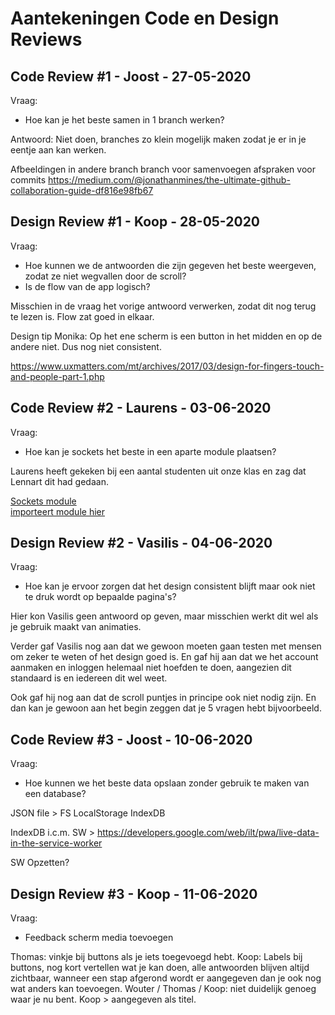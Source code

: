 # Aantekeningen Code en Design Reviews

## Code Review #1 - Joost - 27-05-2020

Vraag:
- Hoe kan je het beste samen in 1 branch werken?

Antwoord: Niet doen, branches zo klein mogelijk maken zodat je er in je eentje aan kan werken.

Afbeeldingen in andere branch
branch voor samenvoegen
afspraken voor commits
https://medium.com/@jonathanmines/the-ultimate-github-collaboration-guide-df816e98fb67

## Design Review #1 - Koop - 28-05-2020

Vraag: 
- Hoe kunnen we de antwoorden die zijn gegeven het beste weergeven, zodat ze niet wegvallen door de scroll?
- Is de flow van de app logisch?


Misschien in de vraag het vorige antwoord verwerken, zodat dit nog terug te lezen is.
Flow zat goed in elkaar.

Design tip Monika: Op het ene scherm is een button in het midden en op de andere niet. Dus nog niet consistent.

https://www.uxmatters.com/mt/archives/2017/03/design-for-fingers-touch-and-people-part-1.php

## Code Review #2 - Laurens - 03-06-2020

Vraag:
- Hoe kan je sockets het beste in een aparte module plaatsen?

Laurens heeft gekeken bij een aantal studenten uit onze klas en zag dat Lennart dit had gedaan.

[Sockets module](https://github.com/lennartdeknikker/wiki-game/blob/828c6b3524a479c2d1bc98a0caf7d62620dc94d9/server/scripts/socket.js) \
[importeert module hier](https://github.com/lennartdeknikker/wiki-game/blob/5d7821d94ea210f6970651d4018498a0b59e5256/bin/www)

## Design Review #2 - Vasilis - 04-06-2020

Vraag:
- Hoe kan je ervoor zorgen dat het design consistent blijft maar ook niet te druk wordt op bepaalde pagina's?

Hier kon Vasilis geen antwoord op geven, maar misschien werkt dit wel als je gebruik maakt van animaties.

Verder gaf Vasilis nog aan dat we gewoon moeten gaan testen met mensen om zeker te weten of het design goed is. En gaf hij aan dat we het account aanmaken en inloggen helemaal niet hoefden te doen, aangezien dit standaard is en iedereen dit wel weet.

Ook gaf hij nog aan dat de scroll puntjes in principe ook niet nodig zijn. En dan kan je gewoon aan het begin zeggen dat je 5 vragen hebt bijvoorbeeld.

## Code Review #3 - Joost - 10-06-2020

Vraag:
- Hoe kunnen we het beste data opslaan zonder gebruik te maken van een database?

JSON file > FS
LocalStorage
IndexDB

IndexDB i.c.m. SW > https://developers.google.com/web/ilt/pwa/live-data-in-the-service-worker


SW Opzetten?

## Design Review #3 - Koop - 11-06-2020

Vraag:
- Feedback scherm media toevoegen

Thomas: vinkje bij buttons als je iets toegevoegd hebt.
Koop: Labels bij buttons, nog kort vertellen wat je kan doen, alle antwoorden blijven altijd zichtbaar, wanneer een stap afgerond wordt er aangegeven dan je ook nog wat anders kan toevoegen.
Wouter / Thomas / Koop: niet duidelijk genoeg waar je nu bent. Koop > aangegeven als titel.
